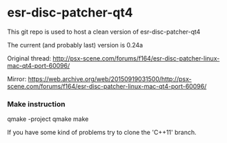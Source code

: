 # esr-disc-patcher-qt4
This git repo is used to host a clean version of esr-disc-patcher-qt4

The current (and probably last) version is 0.24a

Original thread: http://psx-scene.com/forums/f164/esr-disc-patcher-linux-mac-qt4-port-60096/

Mirror: https://web.archive.org/web/20150919031500/http://psx-scene.com/forums/f164/esr-disc-patcher-linux-mac-qt4-port-60096/

### Make instruction

qmake -project
qmake
make

If you have some kind of problems try to clone the 'C++11' branch.
